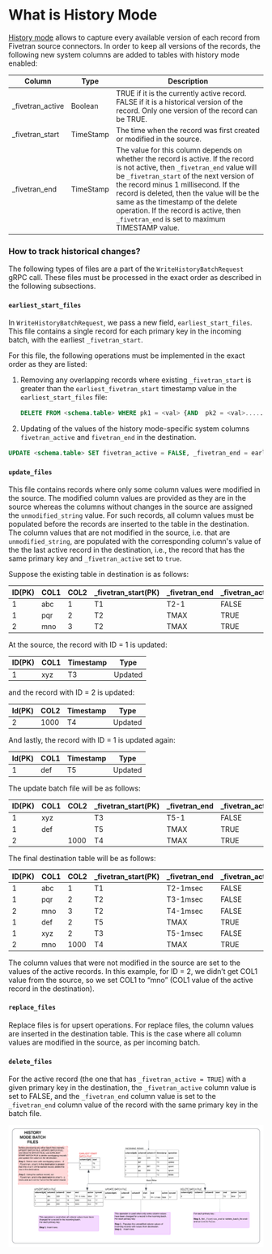 # What is History Mode

[History mode](https://fivetran.com/docs/using-fivetran/features#historymode) allows to capture every available version of each record from Fivetran source connectors.
In order to keep all versions of the records, the following new system columns are added to tables with history mode enabled:


Column | Type | Description
--- | --- | ---
_fivetran_active | Boolean | TRUE if it is the currently active record. FALSE if it is a historical version of the record. Only one version of the record can be TRUE.
_fivetran_start | TimeStamp | The time when the record was first created or modified in the source.
_fivetran_end | TimeStamp | The value for this column depends on whether the record is active. If the record is not active, then `_fivetran_end` value will be `_fivetran_start` of the next version of the record minus 1 millisecond. If the record is deleted, then the value will be the same as the timestamp of the delete operation. If the record is active, then `_fivetran_end` is set to maximum TIMESTAMP value.


### How to track historical changes?  

The following types of files are a part of the `WriteHistoryBatchRequest` gRPC call. These files must be processed in the exact order as described in the following subsections.  

#### `earliest_start_files`

In `WriteHistoryBatchRequest`, we pass a new field, `earliest_start_files`. This file contains a single record for each primary key in the incoming batch, with the earliest `_fivetran_start`.

For this file, the following operations must be implemented in the exact order as they are listed:
1. Removing any overlapping records where existing `_fivetran_start` is greater than the `earliest_fivetran_start` timestamp value in the `earliest_start_files` file:
  
   ```sql
   DELETE FROM <schema.table> WHERE pk1 = <val> {AND  pk2 = <val>.....} AND _fivetran_start >= val<_earliest_fivetran_start>;
   ```

2. Updating of the values of the history mode-specific system columns `fivetran_active` and `fivetran_end` in the destination.
    
  ```sql
  UPDATE <schema.table> SET fivetran_active = FALSE, _fivetran_end = earliest_fivetran_start - 1 msec WHERE _fivetran_active = TRUE AND pk1 = <val> {AND  pk2 = <val>.....}`
  ```

#### `update_files`

This file contains records where only some column values were modified in the source. The modified column values are provided as they are in the source whereas the columns without changes in the source are assigned the `unmodified_string` value. For such records, all column values must be populated before the records are inserted to the table in the destination. The column values that are not modified in the source, i.e. that are `unmodified_string`, are populated with the corresponding column's value of the the last active record in the destination, i.e., the record that has the same primary key and `_fivetran_active` set to `true`.

Suppose the existing table in destination is as follows:

ID(PK) | COL1 | COL2 | _fivetran_start(PK) | _fivetran_end | _fivetran_active | _fivetran_synced
--- | --- | --- | --- | --- | --- | --- 
1  | abc  | 1  | T1  | T2-1  | FALSE  | T100
1 | pqr | 2 | T2 | TMAX | TRUE | T101
2 | mno | 3 | T2 | TMAX | TRUE | T103


At the source, the record with ID = 1 is updated:

ID(PK) | COL1 | Timestamp  | Type
--- | --- | --- | ---
1 | xyz | T3 | Updated



and the record with ID = 2 is updated:

Id(PK) |  COL2  | Timestamp  | Type
--- | --- | --- | ---
2 | 1000 | T4 | Updated

And lastly, the record with ID = 1 is updated again:

Id(PK) |  COL1  | Timestamp  | Type
--- | --- | --- | ---
1  | def  | T5  | Updated

The update batch file will be as follows:


ID(PK) | COL1  | COL2 | _fivetran_start(PK) | _fivetran_end | _fivetran_active | _fivetran_synced
--- | --- | --- | --- | --- | --- | --- 
1  | xyz | | T3| T5-1 | FALSE | T107
1 | def | | T5 | TMAX | TRUE | T109
2 | | 1000 | T4 | TMAX | TRUE | T108 


The final destination table will be as follows:

ID(PK) |  COL1  | COL2 | _fivetran_start(PK) | _fivetran_end | _fivetran_active | _fivetran_synced
--- | --- | --- | --- | --- | --- | ---
1  | abc  | 1  | T1  | T2-1msec  | FALSE  | T100
1  | pqr | 2 | T2 | T3-1msec | FALSE | T101
2  | mno | 3 | T2 | T4-1msec | FALSE | T103
1  | def | 2 | T5 | TMAX | TRUE | T109
1  | xyz | 2 | T3 | T5-1msec | FALSE | T107
2  | mno | 1000 | T4 | TMAX | TRUE | T108


The column values that were not modified in the source are set to the values of the active records. In this example, for ID = 2, we didn’t get COL1 value from the source, so we set COL1 to “mno” (COL1 value of the active record in the destination).

#### `replace_files`
Replace files is for upsert operations. For replace files, the column values are inserted in the destination table. This is the case where all column values are modified in the source, as per incoming batch.


#### `delete_files`
For the active record (the one that has `_fivetran_active = TRUE`) with a given primary key in the destination, the `_fivetran_active` column value is set to FALSE, and the `_fivetran_end` column value is set to the `_fivetran_end` column value of the record with the same primary key in the batch file.


![History Mode Batch File](./history_mode.png) 
